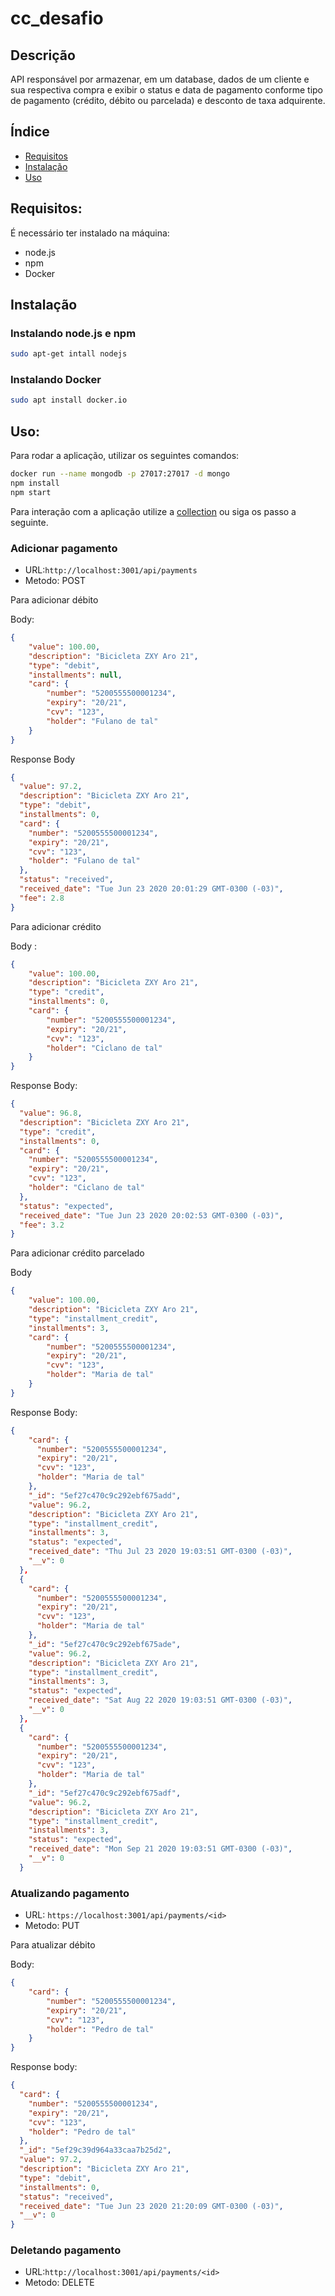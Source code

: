 # cc_desafio 

## Descrição
API responsável por armazenar, em um database, dados de um cliente e sua respectiva compra e exibir o status e data de pagamento conforme tipo de pagamento (crédito, débito ou parcelada) e desconto de taxa adquirente.

## Índice

- [Requisitos](#Requisitos)
- [Instalação](#Instalação)
- [Uso](#Uso)

## Requisitos: 
É necessário ter instalado na máquina:
 - node.js
 - npm
 - Docker

## Instalação
### Instalando node.js e npm 
```sh
sudo apt-get intall nodejs
```

### Instalando Docker
```sh
sudo apt install docker.io
```


## Uso:

Para rodar a aplicação, utilizar os seguintes comandos:

```sh
docker run --name mongodb -p 27017:27017 -d mongo
npm install
npm start
```
Para interação com a aplicação utilize a [collection](cc_desafio_collection.json) ou siga os passo a seguinte.

### Adicionar pagamento

- URL:`http://localhost:3001/api/payments`
-  Metodo: POST

Para adicionar débito

Body:
```json
{
	"value": 100.00,
	"description": "Bicicleta ZXY Aro 21", 
	"type": "debit", 
	"installments": null, 
	"card": {
		"number": "5200555500001234", 
		"expiry": "20/21", 
		"cvv": "123", 
		"holder": "Fulano de tal" 
	}
}
```

Response Body 
```json
{
  "value": 97.2,
  "description": "Bicicleta ZXY Aro 21",
  "type": "debit",
  "installments": 0,
  "card": {
    "number": "5200555500001234",
    "expiry": "20/21",
    "cvv": "123",
    "holder": "Fulano de tal"
  },
  "status": "received",
  "received_date": "Tue Jun 23 2020 20:01:29 GMT-0300 (-03)",
  "fee": 2.8
}

```
Para adicionar crédito

Body :
```json
{
	"value": 100.00,
	"description": "Bicicleta ZXY Aro 21", 
	"type": "credit", 
	"installments": 0, 
	"card": {
		"number": "5200555500001234", 
		"expiry": "20/21", 
		"cvv": "123", 
		"holder": "Ciclano de tal" 
	}
}
```

Response Body:
```json
{
  "value": 96.8,
  "description": "Bicicleta ZXY Aro 21",
  "type": "credit",
  "installments": 0,
  "card": {
    "number": "5200555500001234",
    "expiry": "20/21",
    "cvv": "123",
    "holder": "Ciclano de tal"
  },
  "status": "expected",
  "received_date": "Tue Jun 23 2020 20:02:53 GMT-0300 (-03)",
  "fee": 3.2
}
```
Para adicionar crédito parcelado

Body
```json
{
	"value": 100.00,
	"description": "Bicicleta ZXY Aro 21", 
	"type": "installment_credit", 
	"installments": 3, 
	"card": {
		"number": "5200555500001234", 
		"expiry": "20/21", 
		"cvv": "123", 
		"holder": "Maria de tal" 
	}
}
```

Response Body:
```json
{
    "card": {
      "number": "5200555500001234",
      "expiry": "20/21",
      "cvv": "123",
      "holder": "Maria de tal"
    },
    "_id": "5ef27c470c9c292ebf675add",
    "value": 96.2,
    "description": "Bicicleta ZXY Aro 21",
    "type": "installment_credit",
    "installments": 3,
    "status": "expected",
    "received_date": "Thu Jul 23 2020 19:03:51 GMT-0300 (-03)",
    "__v": 0
  },
  {
    "card": {
      "number": "5200555500001234",
      "expiry": "20/21",
      "cvv": "123",
      "holder": "Maria de tal"
    },
    "_id": "5ef27c470c9c292ebf675ade",
    "value": 96.2,
    "description": "Bicicleta ZXY Aro 21",
    "type": "installment_credit",
    "installments": 3,
    "status": "expected",
    "received_date": "Sat Aug 22 2020 19:03:51 GMT-0300 (-03)",
    "__v": 0
  },
  {
    "card": {
      "number": "5200555500001234",
      "expiry": "20/21",
      "cvv": "123",
      "holder": "Maria de tal"
    },
    "_id": "5ef27c470c9c292ebf675adf",
    "value": 96.2,
    "description": "Bicicleta ZXY Aro 21",
    "type": "installment_credit",
    "installments": 3,
    "status": "expected",
    "received_date": "Mon Sep 21 2020 19:03:51 GMT-0300 (-03)",
    "__v": 0
  }
```

### Atualizando pagamento

- URL: `https://localhost:3001/api/payments/<id>`
- Metodo: PUT




Para atualizar débito

Body:

```json
{
	"card": {
		"number": "5200555500001234", 
		"expiry": "20/21", 
		"cvv": "123", 
		"holder": "Pedro de tal" 
	}
}
```

Response body:
```json
{
  "card": {
    "number": "5200555500001234",
    "expiry": "20/21",
    "cvv": "123",
    "holder": "Pedro de tal"
  },
  "_id": "5ef29c39d964a33caa7b25d2",
  "value": 97.2,
  "description": "Bicicleta ZXY Aro 21",
  "type": "debit",
  "installments": 0,
  "status": "received",
  "received_date": "Tue Jun 23 2020 21:20:09 GMT-0300 (-03)",
  "__v": 0
}
```


### Deletando pagamento

- URL:`http://localhost:3001/api/payments/<id>`
- Metodo: DELETE

